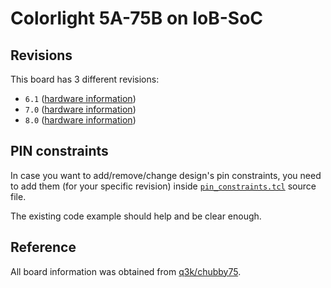 # Colorlight 5A-75B on IoB-SoC

## Revisions

This board has 3 different revisions:
- `6.1` ([hardware information](./hardware_V6.1.md))
- `7.0` ([hardware information](./hardware_V7.0.md))
- `8.0` ([hardware information](./hardware_V8.0.md))

## PIN constraints

In case you want to add/remove/change design's pin constraints, you need to add them (for your specific revision) inside [`pin_constraints.tcl`](../pin_constraints.tcl) source file.

The existing code example should help and be clear enough.

## Reference
All board information was obtained from [q3k/chubby75](https://github.com/q3k/chubby75).